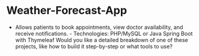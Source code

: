 # Weather-Forecast-App
- Allows patients to book appointments, view doctor availability, and receive notifications. - Technologies: PHP/MySQL or Java Spring Boot with Thymeleaf  Would you like a detailed breakdown of one of these projects, like how to build it step-by-step or what tools to use?
